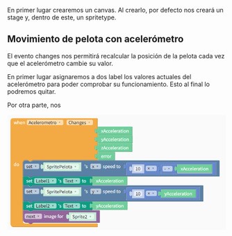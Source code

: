 En primer lugar crearemos un canvas. Al crearlo, por defecto nos creará un stage y, dentro de este, un spritetype.

## Movimiento de pelota con acelerómetro

El evento changes nos permitirá recalcular la posición de la pelota cada vez que el acelerómetro cambie su valor.

En primer lugar asignaremos a dos label los valores actuales del acelerómetro para poder comprobar su funcionamiento. Esto al final lo podremos quitar.

Por otra parte, nos 

![](img/2022-11-06-16-59-56.png)